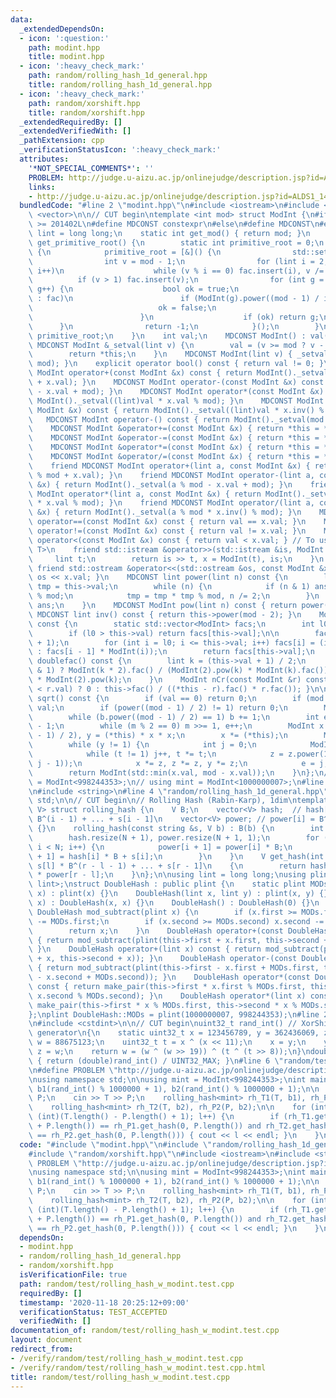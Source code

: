 ```yaml
---
data:
  _extendedDependsOn:
  - icon: ':question:'
    path: modint.hpp
    title: modint.hpp
  - icon: ':heavy_check_mark:'
    path: random/rolling_hash_1d_general.hpp
    title: random/rolling_hash_1d_general.hpp
  - icon: ':heavy_check_mark:'
    path: random/xorshift.hpp
    title: random/xorshift.hpp
  _extendedRequiredBy: []
  _extendedVerifiedWith: []
  _pathExtension: cpp
  _verificationStatusIcon: ':heavy_check_mark:'
  attributes:
    '*NOT_SPECIAL_COMMENTS*': ''
    PROBLEM: http://judge.u-aizu.ac.jp/onlinejudge/description.jsp?id=ALDS1_14_B
    links:
    - http://judge.u-aizu.ac.jp/onlinejudge/description.jsp?id=ALDS1_14_B
  bundledCode: "#line 2 \"modint.hpp\"\n#include <iostream>\n#include <set>\n#include\
    \ <vector>\n\n// CUT begin\ntemplate <int mod> struct ModInt {\n#if __cplusplus\
    \ >= 201402L\n#define MDCONST constexpr\n#else\n#define MDCONST\n#endif\n    using\
    \ lint = long long;\n    static int get_mod() { return mod; }\n    static int\
    \ get_primitive_root() {\n        static int primitive_root = 0;\n        if (!primitive_root)\
    \ {\n            primitive_root = [&]() {\n                std::set<int> fac;\n\
    \                int v = mod - 1;\n                for (lint i = 2; i * i <= v;\
    \ i++)\n                    while (v % i == 0) fac.insert(i), v /= i;\n      \
    \          if (v > 1) fac.insert(v);\n                for (int g = 1; g < mod;\
    \ g++) {\n                    bool ok = true;\n                    for (auto i\
    \ : fac)\n                        if (ModInt(g).power((mod - 1) / i) == 1) {\n\
    \                            ok = false;\n                            break;\n\
    \                        }\n                    if (ok) return g;\n          \
    \      }\n                return -1;\n            }();\n        }\n        return\
    \ primitive_root;\n    }\n    int val;\n    MDCONST ModInt() : val(0) {}\n   \
    \ MDCONST ModInt &_setval(lint v) {\n        val = (v >= mod ? v - mod : v);\n\
    \        return *this;\n    }\n    MDCONST ModInt(lint v) { _setval(v % mod +\
    \ mod); }\n    explicit operator bool() const { return val != 0; }\n    MDCONST\
    \ ModInt operator+(const ModInt &x) const { return ModInt()._setval((lint)val\
    \ + x.val); }\n    MDCONST ModInt operator-(const ModInt &x) const { return ModInt()._setval((lint)val\
    \ - x.val + mod); }\n    MDCONST ModInt operator*(const ModInt &x) const { return\
    \ ModInt()._setval((lint)val * x.val % mod); }\n    MDCONST ModInt operator/(const\
    \ ModInt &x) const { return ModInt()._setval((lint)val * x.inv() % mod); }\n \
    \   MDCONST ModInt operator-() const { return ModInt()._setval(mod - val); }\n\
    \    MDCONST ModInt &operator+=(const ModInt &x) { return *this = *this + x; }\n\
    \    MDCONST ModInt &operator-=(const ModInt &x) { return *this = *this - x; }\n\
    \    MDCONST ModInt &operator*=(const ModInt &x) { return *this = *this * x; }\n\
    \    MDCONST ModInt &operator/=(const ModInt &x) { return *this = *this / x; }\n\
    \    friend MDCONST ModInt operator+(lint a, const ModInt &x) { return ModInt()._setval(a\
    \ % mod + x.val); }\n    friend MDCONST ModInt operator-(lint a, const ModInt\
    \ &x) { return ModInt()._setval(a % mod - x.val + mod); }\n    friend MDCONST\
    \ ModInt operator*(lint a, const ModInt &x) { return ModInt()._setval(a % mod\
    \ * x.val % mod); }\n    friend MDCONST ModInt operator/(lint a, const ModInt\
    \ &x) { return ModInt()._setval(a % mod * x.inv() % mod); }\n    MDCONST bool\
    \ operator==(const ModInt &x) const { return val == x.val; }\n    MDCONST bool\
    \ operator!=(const ModInt &x) const { return val != x.val; }\n    MDCONST bool\
    \ operator<(const ModInt &x) const { return val < x.val; } // To use std::map<ModInt,\
    \ T>\n    friend std::istream &operator>>(std::istream &is, ModInt &x) {\n   \
    \     lint t;\n        return is >> t, x = ModInt(t), is;\n    }\n    MDCONST\
    \ friend std::ostream &operator<<(std::ostream &os, const ModInt &x) { return\
    \ os << x.val; }\n    MDCONST lint power(lint n) const {\n        lint ans = 1,\
    \ tmp = this->val;\n        while (n) {\n            if (n & 1) ans = ans * tmp\
    \ % mod;\n            tmp = tmp * tmp % mod, n /= 2;\n        }\n        return\
    \ ans;\n    }\n    MDCONST ModInt pow(lint n) const { return power(n); }\n   \
    \ MDCONST lint inv() const { return this->power(mod - 2); }\n    ModInt fac()\
    \ const {\n        static std::vector<ModInt> facs;\n        int l0 = facs.size();\n\
    \        if (l0 > this->val) return facs[this->val];\n\n        facs.resize(this->val\
    \ + 1);\n        for (int i = l0; i <= this->val; i++) facs[i] = (i == 0 ? ModInt(1)\
    \ : facs[i - 1] * ModInt(i));\n        return facs[this->val];\n    }\n\n    ModInt\
    \ doublefac() const {\n        lint k = (this->val + 1) / 2;\n        return (this->val\
    \ & 1) ? ModInt(k * 2).fac() / (ModInt(2).pow(k) * ModInt(k).fac()) : ModInt(k).fac()\
    \ * ModInt(2).pow(k);\n    }\n    ModInt nCr(const ModInt &r) const { return (this->val\
    \ < r.val) ? 0 : this->fac() / ((*this - r).fac() * r.fac()); }\n\n    ModInt\
    \ sqrt() const {\n        if (val == 0) return 0;\n        if (mod == 2) return\
    \ val;\n        if (power((mod - 1) / 2) != 1) return 0;\n        ModInt b = 1;\n\
    \        while (b.power((mod - 1) / 2) == 1) b += 1;\n        int e = 0, m = mod\
    \ - 1;\n        while (m % 2 == 0) m >>= 1, e++;\n        ModInt x = power((m\
    \ - 1) / 2), y = (*this) * x * x;\n        x *= (*this);\n        ModInt z = b.power(m);\n\
    \        while (y != 1) {\n            int j = 0;\n            ModInt t = y;\n\
    \            while (t != 1) j++, t *= t;\n            z = z.power(1LL << (e -\
    \ j - 1));\n            x *= z, z *= z, y *= z;\n            e = j;\n        }\n\
    \        return ModInt(std::min(x.val, mod - x.val));\n    }\n};\n// using mint\
    \ = ModInt<998244353>;\n// using mint = ModInt<1000000007>;\n#line 2 \"random/rolling_hash_1d_general.hpp\"\
    \n#include <string>\n#line 4 \"random/rolling_hash_1d_general.hpp\"\nusing namespace\
    \ std;\n\n// CUT begin\n// Rolling Hash (Rabin-Karp), 1dim\ntemplate <typename\
    \ V> struct rolling_hash {\n    V B;\n    vector<V> hash;  // hash[i] = s[0] *\
    \ B^(i - 1) + ... + s[i - 1]\n    vector<V> power; // power[i] = B^i\n    rolling_hash()\
    \ {}\n    rolling_hash(const string &s, V b) : B(b) {\n        int N = s.length();\n\
    \        hash.resize(N + 1), power.resize(N + 1, 1);\n        for (int i = 0;\
    \ i < N; i++) {\n            power[i + 1] = power[i] * B;\n            hash[i\
    \ + 1] = hash[i] * B + s[i];\n        }\n    }\n    V get_hash(int l, int r) //\
    \ s[l] * B^(r - l - 1) + ... + s[r - 1]\n    {\n        return hash[r] - hash[l]\
    \ * power[r - l];\n    }\n};\n\nusing lint = long long;\nusing plint = pair<lint,\
    \ lint>;\nstruct DoubleHash : public plint {\n    static plint MODs;\n    DoubleHash(plint\
    \ x) : plint(x) {}\n    DoubleHash(lint x, lint y) : plint(x, y) {}\n    DoubleHash(lint\
    \ x) : DoubleHash(x, x) {}\n    DoubleHash() : DoubleHash(0) {}\n    static inline\
    \ DoubleHash mod_subtract(plint x) {\n        if (x.first >= MODs.first) x.first\
    \ -= MODs.first;\n        if (x.second >= MODs.second) x.second -= MODs.second;\n\
    \        return x;\n    }\n    DoubleHash operator+(const DoubleHash &x) const\
    \ { return mod_subtract(plint(this->first + x.first, this->second + x.second));\
    \ }\n    DoubleHash operator+(lint x) const { return mod_subtract(plint(this->first\
    \ + x, this->second + x)); }\n    DoubleHash operator-(const DoubleHash &x) const\
    \ { return mod_subtract(plint(this->first - x.first + MODs.first, this->second\
    \ - x.second + MODs.second)); }\n    DoubleHash operator*(const DoubleHash &x)\
    \ const { return make_pair(this->first * x.first % MODs.first, this->second *\
    \ x.second % MODs.second); }\n    DoubleHash operator*(lint x) const { return\
    \ make_pair(this->first * x % MODs.first, this->second * x % MODs.second); }\n\
    };\nplint DoubleHash::MODs = plint(1000000007, 998244353);\n#line 2 \"random/xorshift.hpp\"\
    \n#include <cstdint>\n\n// CUT begin\nuint32_t rand_int() // XorShift random integer\
    \ generator\n{\n    static uint32_t x = 123456789, y = 362436069, z = 521288629,\
    \ w = 88675123;\n    uint32_t t = x ^ (x << 11);\n    x = y;\n    y = z;\n   \
    \ z = w;\n    return w = (w ^ (w >> 19)) ^ (t ^ (t >> 8));\n}\ndouble rand_double()\
    \ { return (double)rand_int() / UINT32_MAX; }\n#line 6 \"random/test/rolling_hash_w_modint.test.cpp\"\
    \n#define PROBLEM \"http://judge.u-aizu.ac.jp/onlinejudge/description.jsp?id=ALDS1_14_B\"\
    \nusing namespace std;\n\nusing mint = ModInt<998244353>;\nint main() {\n    mint\
    \ b1(rand_int() % 1000000 + 1), b2(rand_int() % 1000000 + 1);\n\n    string T,\
    \ P;\n    cin >> T >> P;\n    rolling_hash<mint> rh_T1(T, b1), rh_P1(P, b1);\n\
    \    rolling_hash<mint> rh_T2(T, b2), rh_P2(P, b2);\n\n    for (int l = 0; l <\
    \ (int)(T.length() - P.length() + 1); l++) {\n        if (rh_T1.get_hash(l, l\
    \ + P.length()) == rh_P1.get_hash(0, P.length()) and rh_T2.get_hash(l, l + P.length())\
    \ == rh_P2.get_hash(0, P.length())) { cout << l << endl; }\n    }\n}\n"
  code: "#include \"modint.hpp\"\n#include \"random/rolling_hash_1d_general.hpp\"\n\
    #include \"random/xorshift.hpp\"\n#include <iostream>\n#include <string>\n#define\
    \ PROBLEM \"http://judge.u-aizu.ac.jp/onlinejudge/description.jsp?id=ALDS1_14_B\"\
    \nusing namespace std;\n\nusing mint = ModInt<998244353>;\nint main() {\n    mint\
    \ b1(rand_int() % 1000000 + 1), b2(rand_int() % 1000000 + 1);\n\n    string T,\
    \ P;\n    cin >> T >> P;\n    rolling_hash<mint> rh_T1(T, b1), rh_P1(P, b1);\n\
    \    rolling_hash<mint> rh_T2(T, b2), rh_P2(P, b2);\n\n    for (int l = 0; l <\
    \ (int)(T.length() - P.length() + 1); l++) {\n        if (rh_T1.get_hash(l, l\
    \ + P.length()) == rh_P1.get_hash(0, P.length()) and rh_T2.get_hash(l, l + P.length())\
    \ == rh_P2.get_hash(0, P.length())) { cout << l << endl; }\n    }\n}\n"
  dependsOn:
  - modint.hpp
  - random/rolling_hash_1d_general.hpp
  - random/xorshift.hpp
  isVerificationFile: true
  path: random/test/rolling_hash_w_modint.test.cpp
  requiredBy: []
  timestamp: '2020-11-18 20:25:12+09:00'
  verificationStatus: TEST_ACCEPTED
  verifiedWith: []
documentation_of: random/test/rolling_hash_w_modint.test.cpp
layout: document
redirect_from:
- /verify/random/test/rolling_hash_w_modint.test.cpp
- /verify/random/test/rolling_hash_w_modint.test.cpp.html
title: random/test/rolling_hash_w_modint.test.cpp
---
```

